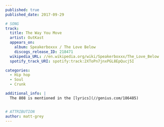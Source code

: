 ```yaml
---
published: true
published_date: 2017-09-29

# SONG
track:
  title: The Way You Move
  artist: OutKast
  appears_on:
    album: Speakerboxxx / The Love Below
    discogs_release_ID: 218471
  wikipedia_URL: //en.wikipedia.org/wiki/Speakerboxxx/The_Love_Below
  spotify_track_URI: spotify:track:2XToPn7jnxPGL8EpQucj5I

categories:
  - Hip hop
  - Soul
  - Crunk

additional_info: |
  The 808 is mentioned in the [lyrics](//genius.com/186485)


# ATTRIBUTION
author: matt-grey
---
```


